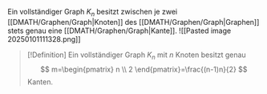 Ein vollständiger Graph $K_{n}$ besitzt zwischen je zwei [[DMATH/Graphen/Graph|Knoten]] des [[DMATH/Graphen/Graph|Graphen]] stets genau eine [[DMATH/Graphen/Graph|Kante]].
![[Pasted image 20250101111328.png]]
>[!Definition]
>Ein vollständiger Graph $K_{n}$ mit $n$ Knoten besitzt genau
>$$
>m=\begin{pmatrix}
n \\
2
\end{pmatrix}=\frac{(n-1)n}{2}
>$$
>Kanten.



